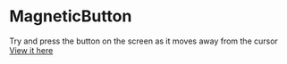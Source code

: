 # MagneticButton
Try and press the button on the screen as it moves away from the cursor
[View it here](http://magneticbutton.niksingh.net)

